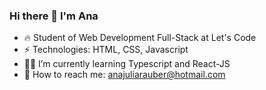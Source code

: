 ### Hi there 👋 I'm Ana 


- 🔥 Student of Web Development Full-Stack at Let's Code
- ⚡ Technologies: HTML, CSS, Javascript
- 👨‍💻 I’m currently learning Typescript and React-JS
- 💬 How to reach me: anajuliarauber@hotmail.com
